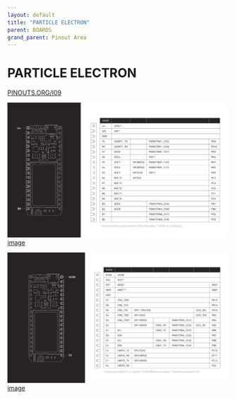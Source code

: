 ```yaml
---
layout: default
title: "PARTICLE ELECTRON"
parent: BOARDS
grand_parent: Pinout Area
---
```


# PARTICLE ELECTRON

<a href="https://www.PINOUTS.ORG/I09">PINOUTS.ORG/I09</a>

![image](./assets/97.png)  
[image](./assets/97.png)


![image](./assets/98.png)  
[image](./assets/98.png)
